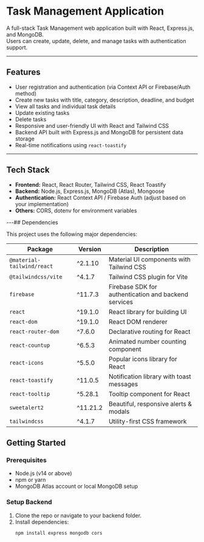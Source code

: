 # Task Management Application

A full-stack Task Management web application built with React, Express.js, and MongoDB.  
Users can create, update, delete, and manage tasks with authentication support.

---

## Features

- User registration and authentication (via Context API or Firebase/Auth method)
- Create new tasks with title, category, description, deadline, and budget
- View all tasks and individual task details
- Update existing tasks
- Delete tasks
- Responsive and user-friendly UI with React and Tailwind CSS
- Backend API built with Express.js and MongoDB for persistent data storage
- Real-time notifications using `react-toastify`

---

## Tech Stack

- **Frontend:** React, React Router, Tailwind CSS, React Toastify
- **Backend:** Node.js, Express.js, MongoDB (Atlas), Mongoose
- **Authentication:** React Context API / Firebase Auth (adjust based on your implementation)
- **Others:** CORS, dotenv for environment variables

---## Dependencies

This project uses the following major dependencies:

| Package                    | Version  | Description                                          |
| -------------------------- | -------- | ---------------------------------------------------- |
| `@material-tailwind/react` | ^2.1.10  | Material UI components with Tailwind CSS             |
| `@tailwindcss/vite`        | ^4.1.7   | Tailwind CSS plugin for Vite                         |
| `firebase`                 | ^11.7.3  | Firebase SDK for authentication and backend services |
| `react`                    | ^19.1.0  | React library for building UI                        |
| `react-dom`                | ^19.1.0  | React DOM renderer                                   |
| `react-router-dom`         | ^7.6.0   | Declarative routing for React                        |
| `react-countup`            | ^6.5.3   | Animated number counting component                   |
| `react-icons`              | ^5.5.0   | Popular icons library for React                      |
| `react-toastify`           | ^11.0.5  | Notification library with toast messages             |
| `react-tooltip`            | ^5.28.1  | Tooltip component for React                          |
| `sweetalert2`              | ^11.21.2 | Beautiful, responsive alerts & modals                |
| `tailwindcss`              | ^4.1.7   | Utility-first CSS framework                          |

## Getting Started

### Prerequisites

- Node.js (v14 or above)
- npm or yarn
- MongoDB Atlas account or local MongoDB setup

### Setup Backend

1. Clone the repo or navigate to your backend folder.
2. Install dependencies:
   ```bash
   npm install express mongodb cors
   ```
